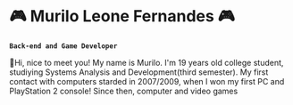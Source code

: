 # 🎮 Murilo Leone Fernandes 🎮

**`Back-end and Game Developer`**

🔹Hi, nice to meet you! My name is Murilo. I'm 19 years old college student, studiying Systems Analysis and Development(third semester). My first contact with computers starded in 2007/2009, when I won my first PC and PlayStation 2 console! Since then, computer and video games
